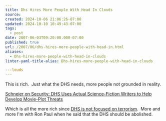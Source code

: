 ```yaml
---
title: Dhs Hires More People With Head In Clouds
source: 
created: 2024-10-06 21:06:26-07:00
updated: 2024-10-10 10:49:43-07:00
tags:
  - post
date: 2007-06-03T09:20:00.000-07:00
published: true
url: /2007/06/dhs-hires-more-people-with-head-in.html
aliases:
  - Dhs-hires-more-people-with-head-in-clouds
linter-yaml-title-alias: Dhs-hires-more-people-with-head-in-clouds

---louds
---
```



This is rich.  Just what the DHS needs, more people not grounded in reality.  
  
[Schneier on Security: DHS Uses Actual Science-Fiction Writers to Help Develop Movie-Plot Threats](https://www.schneier.com/blog/archives/2007/06/dhs_uses_actual.html)  
  
Which is all the more rich since [DHS is not focused on terrorism](https://www.schneier.com/blog/archives/2007/05/department_of_h.html).  More and more I'm with Ron Paul when he said that the DHS should be abolished.
